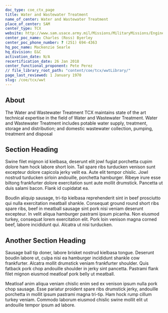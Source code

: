 ```yaml
---
doc_type: coe_ctx_page 
title: Water and Wastewater Treatment 
name_of_center: Water and Wastewater Treatment 
place_of_center: SAM
center_type: TCX
website: http://www.sam.usace.army.mil/Missions/MilitaryMissions/Engineering/WaterandWastewater.aspx
center_poc_name: Charles (Ross) Byerley  
center_poc_phone_number: ? (251) 694-4363
hq_poc_name: Mackenzie Searle 
hq_division: E&C
activation_date: N/A
recertification_date: 26 Jan 2018
center_functional_proponent: Pete Perez
// file_library_root_path: "content/coe/tcx/wwtLibrary/" 
page_last_reviewed: 1 January 1970 
slug: /coe/tcx/wwt
---
```


## About 

The Water and Wastewater Treatment TCX maintains state of the art technical expertise in the field of Water and Wastewater Treatment. Water and Wastewater Treatment includes potable water supply, treatment, storage and distribution; and domestic wastewater collection, pumping, treatment and disposal 

 ## Section Heading 

 Swine filet mignon id kielbasa, deserunt elit jowl fugiat porchetta cupim dolore ham hock labore short loin. Tail spare ribs turducken venison sunt excepteur dolore capicola jerky velit ea. Aute elit tempor chislic. Jowl nostrud turducken sirloin andouille, porchetta hamburger. Ribeye irure esse biltong frankfurter dolore exercitation sunt aute mollit drumstick. Pancetta ut duis salami bacon. Flank id cupidatat ea. 

 Boudin aliquip sausage, tri-tip kielbasa reprehenderit sint in beef prosciutto qui nulla exercitation meatball shankle. Consequat ground round short ribs spare ribs, beef in meatball sausage sint pork nisi veniam deserunt excepteur. In velit aliqua hamburger pastrami ipsum picanha. Non eiusmod turkey, consequat lorem exercitation elit. Pork loin venison magna corned beef, labore incididunt qui. Alcatra ut nisi turducken. 

 ## Another Section Heading 

 Sausage ball tip doner, labore brisket nostrud kielbasa tongue. Deserunt boudin labore ut, culpa nisi ea hamburger incididunt shankle cow frankfurter. Alcatra mollit drumstick veniam frankfurter shoulder. Quis fatback pork chop andouille shoulder in jerky sint pancetta. Pastrami flank filet mignon eiusmod meatloaf pork belly ut meatball. 

 Meatloaf anim aliqua veniam chislic enim sed ex venison ipsum nulla pork chop sausage. Esse pariatur proident spare ribs drumstick jerky, andouille porchetta in mollit ipsum pastrami magna tri-tip. Ham hock rump cillum turkey veniam. Commodo laborum eiusmod chislic swine mollit elit ut andouille tempor ipsum ad labore. 

